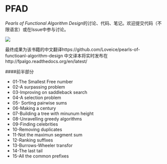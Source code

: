 PFAD
====

*Pearls of Functional Algorithm Design*的讨论、代码、笔记。欢迎提交代码（不限语言）或在Issue中参与讨论。

<img src="http://fpalgo.readthedocs.org/en/latest/_images/cover.jpg"/>

最终成果为该书籍的中文翻译https://github.com/Loveice/pearls-of-functioanl-algorithm-design
中文译本将实时发布在http://fpalgo.readthedocs.org/en/latest/


####前半部分
+ 01-The Smallest Free number
+ 02-A surpassing problem
+ 03-Improving on saddleback search
+ 04-A selection problem
+ 05- Sorting pairwise sums
+ 06-Making a century
+ 07-Building a tree with minunum height
+ 08-Unravelling greedy algorithms
+ 09-Finding celebrities
+ 10-Removing duplicates
+ 11-Not the maximun segment sum
+ 12-Ranking suffixes
+ 13-Burrows-Wheeler transfor
+ 14-The last tail
+ 15-All the common prefixes
